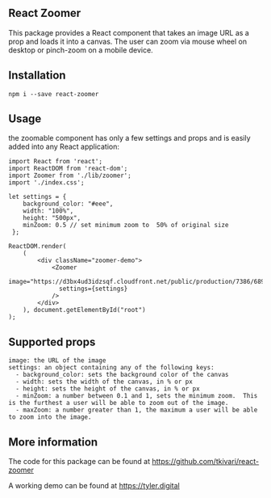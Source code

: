 ## React Zoomer

This package provides a React component that takes an image URL as a prop and loads it into a canvas. The user can zoom via mouse wheel on desktop or pinch-zoom on a mobile device.  

## Installation

```
npm i --save react-zoomer 
```

## Usage

the zoomable component has only a few settings and props and is easily added into any React application:

```
import React from 'react';
import ReactDOM from 'react-dom';
import Zoomer from './lib/zoomer';
import './index.css';

let settings = {
    background_color: "#eee",
    width: "100%",
    height: "500px",
    minZoom: 0.5 // set minimum zoom to  50% of original size
 };

ReactDOM.render(
    (
        <div className="zoomer-demo">
            <Zoomer
              image="https://d3bx4ud3idzsqf.cloudfront.net/public/production/7386/68915_high_res_1536869974.jpg"
              settings={settings} 
            />
        </div>
    ), document.getElementById("root")
);
```

## Supported props 

```
image: the URL of the image
settings: an object containing any of the following keys:
  - background_color: sets the background color of the canvas
  - width: sets the width of the canvas, in % or px
  - height: sets the height of the canvas, in % or px
  - minZoom: a number between 0.1 and 1, sets the minimum zoom.  This is the furthest a user will be able to zoom out of the image. 
  - maxZoom: a number greater than 1, the maximum a user will be able to zoom into the image.
```

## More information

The code for this package can be found at https://github.com/tkivari/react-zoomer

A working demo can be found at https://tyler.digital
